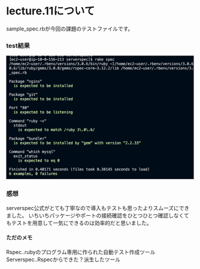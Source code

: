 # lecture.11について

sample_spec.rbが今回の課題のテストファイルです。

### test結果
![テスト結果確認](images/test.png)

### 感想
serverspec公式がとても丁寧なので導入もテストも思ったよりスムーズにできました。
いちいちパッケージやポートの接続確認をひとつひとつ確認しなくてもテストを用意して一気にできるのは効率的だと思いました。

#### ただのメモ
Rspec..rubyのプログラム専用に作られた自動テスト作成ツール
Serverspec..Rspecからできた？派生したツール